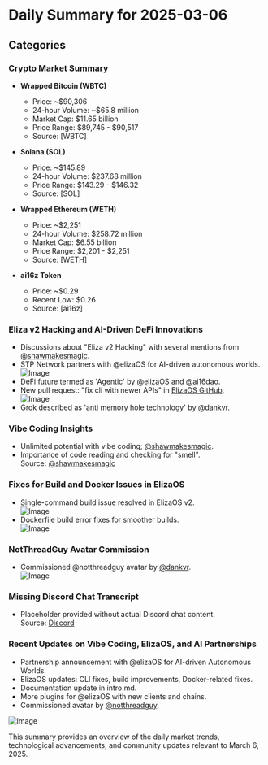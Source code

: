 # Daily Summary for 2025-03-06

## Categories

### Crypto Market Summary

- **Wrapped Bitcoin (WBTC)**
  - Price: ~$90,306
  - 24-hour Volume: ~$65.8 million
  - Market Cap: $11.65 billion
  - Price Range: $89,745 - $90,517
  - Source: [WBTC]

- **Solana (SOL)**
  - Price: ~$145.89
  - 24-hour Volume: $237.68 million
  - Price Range: $143.29 - $146.32
  - Source: [SOL]

- **Wrapped Ethereum (WETH)**
  - Price: ~$2,251
  - 24-hour Volume: $258.72 million
  - Market Cap: $6.55 billion
  - Price Range: $2,201 - $2,251
  - Source: [WETH]

- **ai16z Token**
  - Price: ~$0.29
  - Recent Low: $0.26
  - Source: [ai16z]

### Eliza v2 Hacking and AI-Driven DeFi Innovations

- Discussions about "Eliza v2 Hacking" with several mentions from [@shawmakesmagic](https://twitter.com/shawmakesmagic).
- STP Network partners with @elizaOS for AI-driven autonomous worlds.  
  ![Image](https://pbs.twimg.com/media/GlYEIZCbwAIs3Cg.jpg)
- DeFi future termed as 'Agentic' by [@elizaOS](https://twitter.com/elizaOS) and [@ai16dao](https://twitter.com/ai16dao).
- New pull request: "fix cli with newer APIs" in [ElizaOS GitHub](https://github.com/elizaOS/eliza/pull/3789).  
  ![Image](https://opengraph.githubassets.com/1/elizaOS/eliza/pull/3789)
- Grok described as 'anti memory hole technology' by [@dankvr](https://twitter.com/dankvr).

### Vibe Coding Insights

- Unlimited potential with vibe coding; [@shawmakesmagic](https://twitter.com/shawmakesmagic).
- Importance of code reading and checking for "smell".  
  Source: [@shawmakesmagic](https://twitter.com/shawmakesmagic)

### Fixes for Build and Docker Issues in ElizaOS

- Single-command build issue resolved in ElizaOS v2.  
  ![Image](https://opengraph.githubassets.com/1/elizaOS/eliza/pull/3787)
- Dockerfile build error fixes for smoother builds.  
  ![Image](https://opengraph.githubassets.com/1/elizaOS/eliza/pull/3790)

### NotThreadGuy Avatar Commission

- Commissioned @notthreadguy avatar by [@dankvr](https://twitter.com/dankvr).  
  ![Image](https://pbs.twimg.com/media/GlX3zX7XsAAcJto.jpg)

### Missing Discord Chat Transcript

- Placeholder provided without actual Discord chat content.  
  Source: [Discord](https://discord.com/channels/1253563208833433701/1326603270893867064)

### Recent Updates on Vibe Coding, ElizaOS, and AI Partnerships

- Partnership announcement with @elizaOS for AI-driven Autonomous Worlds.
- ElizaOS updates: CLI fixes, build improvements, Docker-related fixes.
- Documentation update in intro.md.
- More plugins for @elizaOS with new clients and chains.
- Commissioned avatar by [@notthreadguy](https://twitter.com/notthreadguy).
  
![Image](https://pbs.twimg.com/media/GlYEIZCbwAIs3Cg.jpg)

This summary provides an overview of the daily market trends, technological advancements, and community updates relevant to March 6, 2025.
